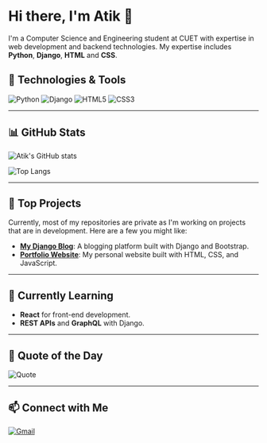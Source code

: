 # Hi there, I'm Atik 👋

I'm a Computer Science and Engineering student at CUET with expertise in web development and backend technologies. My expertise includes **Python**, **Django**, **HTML** and **CSS**.

## 🔧 Technologies & Tools
![Python](https://img.shields.io/badge/Python-3776AB?style=for-the-badge&logo=python&logoColor=white)
![Django](https://img.shields.io/badge/Django-092E20?style=for-the-badge&logo=django&logoColor=white)
![HTML5](https://img.shields.io/badge/HTML5-E34F26?style=for-the-badge&logo=html5&logoColor=white)
![CSS3](https://img.shields.io/badge/CSS3-1572B6?style=for-the-badge&logo=css3&logoColor=white)

---

## 📊 GitHub Stats

![Atik's GitHub stats](https://github-readme-stats.vercel.app/api?username=ae-atik&show_icons=true&theme=radical)

![Top Langs](https://github-readme-stats.vercel.app/api/top-langs/?username=ae-atik&layout=compact&theme=radical)

---

## 🚀 Top Projects
Currently, most of my repositories are private as I'm working on projects that are in development. Here are a few you might like:
- **[My Django Blog](https://github.com/ae-atik/django-blog)**: A blogging platform built with Django and Bootstrap.
- **[Portfolio Website](https://github.com/ae-atik/portfolio-website)**: My personal website built with HTML, CSS, and JavaScript.

---

## 🌱 Currently Learning
- **React** for front-end development.
- **REST APIs** and **GraphQL** with Django.

---

## 📝 Quote of the Day
![Quote](https://github-readme-quotes.herokuapp.com/quote?theme=dark)

---

## 📫 Connect with Me
[![Gmail](https://img.shields.io/badge/-atik31174@gmail.com-D14836?style=flat-square&logo=Gmail&logoColor=white&link=mailto:ae.atik@gmail.com)](mailto:ae.atik@gmail.com)

